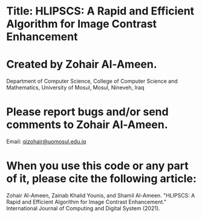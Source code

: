 # Title: HLIPSCS: A Rapid and Efficient Algorithm for Image Contrast Enhancement

# Created by Zohair Al-Ameen.
Department of Computer Science, College of Computer Science and Mathematics, University of Mosul, Mosul, Nineveh, Iraq

# Please report bugs and/or send comments to Zohair Al-Ameen.
Email: qizohair@uomosul.edu.iq

# When you use this code or any part of it, please cite the following article:  
Zohair Al-Ameen, Zainab Khalid Younis, and Shamil Al-Ameen. 
"HLIPSCS: A Rapid and Efficient Algorithm for Image Contrast Enhancement." 
International Journal of Computing and Digital System (2021).
